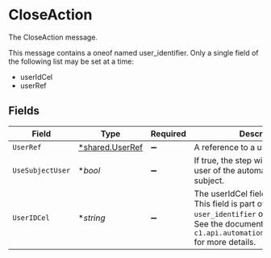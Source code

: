 # CloseAction

The CloseAction message.

This message contains a oneof named user_identifier. Only a single field of the following list may be set at a time:
  - userIdCel
  - userRef



## Fields

| Field                                                                                                                                                   | Type                                                                                                                                                    | Required                                                                                                                                                | Description                                                                                                                                             |
| ------------------------------------------------------------------------------------------------------------------------------------------------------- | ------------------------------------------------------------------------------------------------------------------------------------------------------- | ------------------------------------------------------------------------------------------------------------------------------------------------------- | ------------------------------------------------------------------------------------------------------------------------------------------------------- |
| `UserRef`                                                                                                                                               | [*shared.UserRef](../../../pkg/models/shared/userref.md)                                                                                                | :heavy_minus_sign:                                                                                                                                      | A reference to a user.                                                                                                                                  |
| `UseSubjectUser`                                                                                                                                        | **bool*                                                                                                                                                 | :heavy_minus_sign:                                                                                                                                      | If true, the step will use the subject user of the automation as the subject.                                                                           |
| `UserIDCel`                                                                                                                                             | **string*                                                                                                                                               | :heavy_minus_sign:                                                                                                                                      | The userIdCel field.<br/>This field is part of the `user_identifier` oneof.<br/>See the documentation for `c1.api.automations.v1.CloseAction` for more details. |